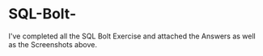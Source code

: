 # SQL-Bolt-

I've completed all the SQL Bolt Exercise and attached the Answers as well as the Screenshots above. 
